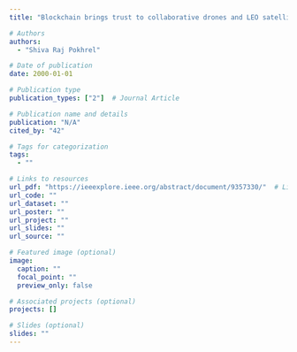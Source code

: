 ```yaml
---
title: "Blockchain brings trust to collaborative drones and LEO satellites: An intelligent decentralized learning in the space"

# Authors
authors:
  - "Shiva Raj Pokhrel"

# Date of publication
date: 2000-01-01

# Publication type
publication_types: ["2"]  # Journal Article

# Publication name and details
publication: "N/A"
cited_by: "42"

# Tags for categorization
tags:
  - ""

# Links to resources
url_pdf: "https://ieeexplore.ieee.org/abstract/document/9357330/"  # Link to the resource
url_code: ""
url_dataset: ""
url_poster: ""
url_project: ""
url_slides: ""
url_source: ""

# Featured image (optional)
image:
  caption: ""
  focal_point: ""
  preview_only: false

# Associated projects (optional)
projects: []

# Slides (optional)
slides: ""
---
```

